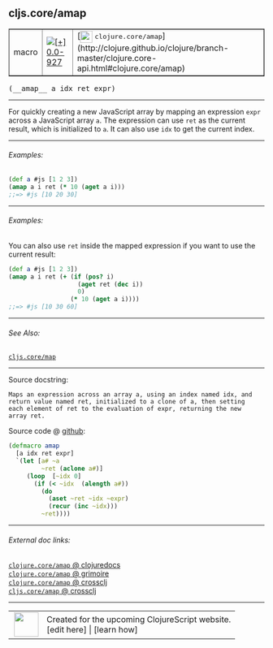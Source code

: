 ## cljs.core/amap



 <table border="1">
<tr>
<td>macro</td>
<td><a href="https://github.com/cljsinfo/cljs-api-docs/tree/0.0-927"><img valign="middle" alt="[+] 0.0-927" title="Added in 0.0-927" src="https://img.shields.io/badge/+-0.0--927-lightgrey.svg"></a> </td>
<td>
[<img height="24px" valign="middle" src="http://i.imgur.com/1GjPKvB.png"> <samp>clojure.core/amap</samp>](http://clojure.github.io/clojure/branch-master/clojure.core-api.html#clojure.core/amap)
</td>
</tr>
</table>


 <samp>
(__amap__ a idx ret expr)<br>
</samp>

---

For quickly creating a new JavaScript array by mapping an expression `expr`
across a JavaScript array `a`.  The expression can use `ret` as the current
result, which is initialized to `a`.  It can also use `idx` to get the current
index.

---

###### Examples:

```clj
(def a #js [1 2 3])
(amap a i ret (* 10 (aget a i)))
;;=> #js [10 20 30]
```

---
###### Examples:

You can also use `ret` inside the mapped expression if you want to use the
current result:

```clj
(def a #js [1 2 3])
(amap a i ret (+ (if (pos? i)
                   (aget ret (dec i))
                   0)
                 (* 10 (aget a i))))
;;=> #js [10 30 60]
```

---

###### See Also:

[`cljs.core/map`](cljs.core_map.md)<br>

---


Source docstring:

```
Maps an expression across an array a, using an index named idx, and
return value named ret, initialized to a clone of a, then setting
each element of ret to the evaluation of expr, returning the new
array ret.
```


Source code @ [github](https://github.com/clojure/clojurescript/blob/r3291/src/main/clojure/cljs/core.clj#L1825-L1838):

```clj
(defmacro amap
  [a idx ret expr]
  `(let [a# ~a
         ~ret (aclone a#)]
     (loop  [~idx 0]
       (if (< ~idx  (alength a#))
         (do
           (aset ~ret ~idx ~expr)
           (recur (inc ~idx)))
         ~ret))))
```

<!--
Repo - tag - source tree - lines:

 <pre>
clojurescript @ r3291
└── src
    └── main
        └── clojure
            └── cljs
                └── <ins>[core.clj:1825-1838](https://github.com/clojure/clojurescript/blob/r3291/src/main/clojure/cljs/core.clj#L1825-L1838)</ins>
</pre>

-->

---



###### External doc links:

[`clojure.core/amap` @ clojuredocs](http://clojuredocs.org/clojure.core/amap)<br>
[`clojure.core/amap` @ grimoire](http://conj.io/store/v1/org.clojure/clojure/1.7.0-beta3/clj/clojure.core/amap/)<br>
[`clojure.core/amap` @ crossclj](http://crossclj.info/fun/clojure.core/amap.html)<br>
[`cljs.core/amap` @ crossclj](http://crossclj.info/fun/cljs.core/amap.html)<br>

---

 <table>
<tr><td>
<img valign="middle" align="right" width="48px" src="http://i.imgur.com/Hi20huC.png">
</td><td>
Created for the upcoming ClojureScript website.<br>
[edit here] | [learn how]
</td></tr></table>

[edit here]:https://github.com/cljsinfo/cljs-api-docs/blob/master/cljsdoc/cljs.core_amap.cljsdoc
[learn how]:https://github.com/cljsinfo/cljs-api-docs/wiki/cljsdoc-files

<!--

This information was too distracting to show to readers, but I'll leave it
commented here since it is helpful to:

- pretty-print the data used to generate this document
- and show how to retrieve that data



The API data for this symbol:

```clj
{:description "For quickly creating a new JavaScript array by mapping an expression `expr`\nacross a JavaScript array `a`.  The expression can use `ret` as the current\nresult, which is initialized to `a`.  It can also use `idx` to get the current\nindex.",
 :ns "cljs.core",
 :name "amap",
 :signature ["[a idx ret expr]"],
 :history [["+" "0.0-927"]],
 :type "macro",
 :related ["cljs.core/map"],
 :full-name-encode "cljs.core_amap",
 :source {:code "(defmacro amap\n  [a idx ret expr]\n  `(let [a# ~a\n         ~ret (aclone a#)]\n     (loop  [~idx 0]\n       (if (< ~idx  (alength a#))\n         (do\n           (aset ~ret ~idx ~expr)\n           (recur (inc ~idx)))\n         ~ret))))",
          :title "Source code",
          :repo "clojurescript",
          :tag "r3291",
          :filename "src/main/clojure/cljs/core.clj",
          :lines [1825 1838]},
 :examples [{:id "3a7471",
             :content "```clj\n(def a #js [1 2 3])\n(amap a i ret (* 10 (aget a i)))\n;;=> #js [10 20 30]\n```"}
            {:id "0f57af",
             :content "You can also use `ret` inside the mapped expression if you want to use the\ncurrent result:\n\n```clj\n(def a #js [1 2 3])\n(amap a i ret (+ (if (pos? i)\n                   (aget ret (dec i))\n                   0)\n                 (* 10 (aget a i))))\n;;=> #js [10 30 60]\n```"}],
 :full-name "cljs.core/amap",
 :clj-symbol "clojure.core/amap",
 :docstring "Maps an expression across an array a, using an index named idx, and\nreturn value named ret, initialized to a clone of a, then setting\neach element of ret to the evaluation of expr, returning the new\narray ret."}

```

Retrieve the API data for this symbol:

```clj
;; from Clojure REPL
(require '[clojure.edn :as edn])
(-> (slurp "https://raw.githubusercontent.com/cljsinfo/cljs-api-docs/catalog/cljs-api.edn")
    (edn/read-string)
    (get-in [:symbols "cljs.core/amap"]))
```

-->
